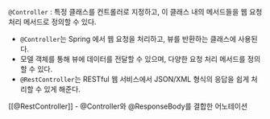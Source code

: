 `@Controller` : 특정 클래스를 컨트롤러로 지정하고, 이 클래스 내의 메서드들을 웹 요청 처리 메서드로 정의할 수 있다.

- `@Controller`는 Spring 에서 웹 요청을 처리하고, 뷰를 반환하는 클래스에 사용된다.
- 모델 객체를 통해 뷰에 데이터를 전달할 수 있으며, 다양한 요청 처리 메서드를 정의할 수 있다.
- `@RestController`는 RESTful 웹 서비스에서 JSON/XML 형식의 응답을 쉽게 처리할 수 있게 해준다.

[[@RestController]] - @Controller와 @ResponseBody를 결합한 어노테이션